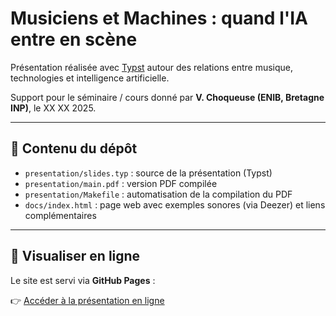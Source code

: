 # Musiciens et Machines : quand l'IA entre en scène

Présentation réalisée avec [Typst](https://typst.app) autour des relations entre musique, technologies et intelligence artificielle.

Support pour le séminaire / cours donné par **V. Choqueuse (ENIB, Bretagne INP)**, le XX XX 2025.

---

## 📂 Contenu du dépôt

- `presentation/slides.typ` : source de la présentation (Typst)
- `presentation/main.pdf` : version PDF compilée
- `presentation/Makefile` : automatisation de la compilation du PDF
- `docs/index.html` : page web avec exemples sonores (via Deezer) et liens complémentaires

---

## 🚀 Visualiser en ligne

Le site est servi via **GitHub Pages** :

👉 [Accéder à la présentation en ligne](https://TON_PSEUDO.github.io/TON_REPO/)
